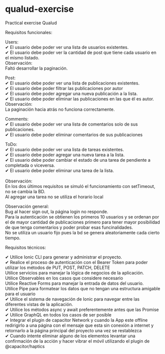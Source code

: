 # qualud-exercise
Practical exercise Qualud

Requisitos funcionales:

Users:<br>
✔ El usuario debe poder ver una lista de usuarios existentes.<br>
✔ El usuario debe poder ver la cantidad de post que tiene cada usuario en el mismo listado.<br>
Observación: <br>
Faltó desarrollar la paginación.<br>

Post:<br>
✔ El usuario debe poder ver una lista de publicaciones existentes.<br>
✔ El usuario debe poder filtrar las publicaciones por autor<br>
✔ El usuario debe poder agregar una nueva publicación a la lista.<br>
✔ El usuario debe poder eliminar las publicaciones en las que él es autor.<br>
Observación:<br>
La paginación hacia atrás no funciona correctamente.<br>
 
Comments:<br>
✔ El usuario debe poder ver una lista de comentarios solo de sus publicaciones.<br>
✔ El usuario debe poder eliminar comentarios de sus publicaciones<br>

ToDo:<br>
✔ El usuario debe poder ver una lista de tareas existentes.<br>
✔ El usuario debe poder agregar una nueva tarea a la lista.<br>
✔ El usuario debe poder cambiar el estado de una tarea de pendiente a completada o viceversa.<br>
✔ El usuario debe poder eliminar una tarea de la lista.<br><br>
Observación:<br>
En los dos últimos requisitos se simuló el funcionamiento con setTimeout, no se cambia la BD.<br>
Al agregar una tarea no se utiliza el horario local<br>
             
Observación general: <br>
Bug al hacer sign out, la página login no responde.<br>
Para la autenticación se obtienen los primeros 10 usuarios y se ordenan por el de mayor cantidad de publicaciones primero para tener mayor posibilidad de que tenga comentarios y poder probar esas funcinalidades.<br>
No se utiliza un usuario fijo pues la bd se genera aleatoriamente cada cierto tiempo.<br>

Requisitos técnicos:<br>

✔ Utilice Ionic CLI para generar y administrar el proyecto.<br>
✔ Realice el proceso de autenticación con el Bearer Token para poder utilizar los métodos de PUT, POST, PATCH, DELETE<br>
Utilice servicios para manejar la lógica de negocios de la aplicación.<br>
Utilice Observables en los casos que considere necesario<br>
Utilice Reactive Forms para manejar la entrada de datos del usuario.<br>
Utilice Pipe para formatear los datos que no tengan una estructura amigable para el usuario<br>
✔ Utilice el sistema de navegación de Ionic para navegar entre las diferentes vistas de la aplicación.<br>
✔ Utilice los métodos async y await preferentemente antes que las Promise<br>
✔ Utilice GraphQL en todos los casos de ser posible<br>
✔ Integrar el plugin de capacitor Network y cuando la App este offline redirigirlo a una página con el mensaje que esta sin conexión a internet y retornarlo a la página principal del proyecto una vez se restablezca<br>
✔ Cuando intente eliminar alguno de los elementos levantar una confirmación de la acción y hacer vibrar el móvil utilizando el plugin de @capacitor/haptics<br>
